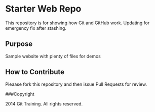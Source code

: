 # Starter Web Repo

This repository is for showing how Git and GitHub work. Updating for emergency fix after stashing. 

## Purpose

Sample website with plenty of files for demos

## How to Contribute

Pleaase fork this repository and then issue Pull Requests for review. 

###Copyright

2014 Git Training. All rights reserved. 